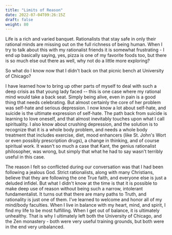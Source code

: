 ```yaml
---
title: "Limits of Reason"
date: 2022-07-04T09:26:15Z
draft: false
weight: 80
---
```

Life is a rich and varied banquet. Rationalists that stay safe in only their rational minds are missing out on the full richness of being human. When I try to talk about this with my rationalist friends it is somewhat frustrating - I end up basically saying, yes, pizza is one of my favorite foods too, but there is so much else out there as well, why not do a little more exploring?

So what do I know now that I didn't back on that picnic bench at University of Chicago?

I have learned how to bring up other parts of myself to deal with such a deep crisis as that young lady faced -- this is one case where my rational mind would take a back seat. Simply being alive, even in pain is a good thing that needs celebrating. But almost certainly the core of her problem was self-hate and serious depression. I now know a lot about self-hate, and suicide is the ultimate expression of self-hate. The path back from suicide is learning to love oneself, and that almost inevitably touches upon what I call spirituality. I also know about crushing depression, and the solution is to recognize that it is a whole body problem, and needs a whole body treatment that includes exercise, diet, mood enhancers (like St. John's Wort or even possibly prescription drugs), a change in thinking, and of course spiritual work. It wasn't so much a case that Kant, the genius rationalist philosopher, was wrong, but simply that what he had to say wasn't terribly useful in this case.

The reason I felt so conflicted during our conversation was that I had been following a jealous God. Strict rationalists, along with many Christians, believe that they are following the one True faith, and everyone else is just a deluded infidel. But what I didn't know at the time is that it is possible to make deep use of reason without being such a narrow, intolerant fundamentalist. It turns out that there are many paths to Truth, and rationality is just one of them. I've learned to welcome and honor all of my mind/body faculties. When I live in balance with my heart, mind, and spirit, I find my life to be most fulfilling. When I get out of balance, it is ultimately unhealthy. That is why I ultimately left both the University of Chicago, and the Zen monastery - both were very useful training grounds, but both were in the end very unbalanced.
